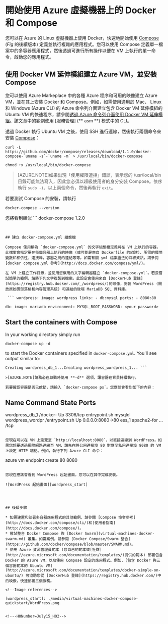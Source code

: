 <properties
   pageTitle="開始使用 Azure 虛擬機器上的 Docker 和 Compose"
   description="在 Azure 上使用 Compose 和 Docker 的快速簡介"
   services="virtual-machines"
   documentationCenter=""
   authors="dlepow"
   manager="timlt"
   editor=""/>

<tags
   ms.service="virtual-machines"
   ms.devlang="NA"
   ms.topic="article"
   ms.tgt_pltfrm="vm-linux"
   ms.workload="infrastructure-services"
   ms.date="05/07/2015"
   ms.author="danlep"/>

# 開始使用 Azure 虛擬機器上的 Docker 和 Compose


您可以在 Azure 的 Linux 虛擬機器上使用 Docker，快速地開始使用 [Compose](http://github.com/docker/compose) (*Fig* 的後續版本) 定義並執行複雜的應用程式。您可以使用 Compose 定義單一檔案中的多容器應用程式，然後透過可進行所有操作以便在 VM 上執行的單一命令，啟動您的應用程式。




## 使用 Docker VM 延伸模組建立 Azure VM，並安裝 Compose

您可以使用 Azure Markeplace 中的各種 Azure 程序和可用的映像建立 Azure VM，並在其上安裝 Docker 和 Compose。例如，如需使用適用於 Mac、 Linux 和 Windows (Azure CLI) 的 Azure 命令列介面建立包含 Docker VM 延伸模組的 Ubuntu VM 的快速程序，請參閱[透過 Azure 命令列介面使用 Docker VM 延伸模組](virtual-machines-docker-with-xplat-cli)。該文章中的範例使用 [服務管理] (** asm **) 模式中的 CLI。


透過 Docker 執行 Ubuntu VM 之後，使用 SSH 進行連線，然後執行兩個命令來安裝 [Compose](https://github.com/docker/compose/blob/882dc673ce84b0b29cd59b6815cb93f74a6c4134/docs/install.md)：

```
curl -L https://github.com/docker/compose/releases/download/1.1.0/docker-compose-`uname -s`-`uname -m` > /usr/local/bin/docker-compose

chmod +x /usr/local/bin/docker-compose
```
>[AZURE.NOTE]如果出現「使用權限遭拒」錯誤，表示您的 /usr/local/bin 目錄可能無法寫入，因此您必須以超級使用者的身分安裝 Compose。依序執行 `sudo -i`、以上兩個命令，然後再執行 `exit`。

若要測試 Compose 的安裝，請執行

```
docker-compose --version
```

您將看到類似 ```
docker-compose 1.2.0
``` 的輸出


## 建立 docker-compose.yml 組態檔

Compose 使用稱為 `docker-compose.yml` 的文字組態檔定義將在 VM 上執行的容器。此檔案會指定要在每個容器上執行的映像 (或可能是來自 Dockerfile 的組建)、所需的環境變數和相依性、連接埠，容器之間的連結等等。如需有關 yml 檔案語法的詳細資訊，請參閱 [docker compose.yml 參考](http://docs.docker.com/compose/yml/)。

在 VM 上建立工作目錄，並使用您慣用的文字編輯器建立 `docker-compose.yml`。若要嘗試簡單的範例，請將下列文字複製到檔案。此設定會使用來自 [DockerHub 登錄](https://registry.hub.docker.com/_/wordpress/)的映像，安裝 WordPress (開放原始碼部落格和內容管理系統) 和連結的後端 MariaDB SQL 資料庫。

 ``` wordpress: image: wordpress links: - db:mysql ports: - 8080:80

db: image: mariadb environment: MYSQL_ROOT_PASSWORD: <your password>

```

## Start the containers with Compose

In your working directory simply run

```
docker-compose up -d

```

to start the Docker containers specified in `docker-compose.yml`. You'll see output similar to:

```
Creating wordpress_db_1...Creating wordpress_wordpress_1... ```

>[AZURE.NOTE]請務必在啟動時使用 **-d** 選項，讓容器在背景持續執行。

若要確認容器是否已啟動，請輸入 `docker-compose ps`。您應該會看到如下的內容：

```
Name             Command             State              Ports
-------------------------------------------------------------------------
wordpress_db_1     /docker-           Up                 3306/tcp
             entrypoint.sh
             mysqld
wordpress_wordpr   /entrypoint.sh     Up                 0.0.0.0:8080->80
ess_1              apache2-for ...                       /tcp
```

您現在可以在 VM 上瀏覽至 `http://localhost:8080`，以直接連線到 WordPress。如果您想要透過網際網路連線至 VM，請先在將公用連接埠 80 對應至私用連接埠 8080 的 VM 上設定 HTTP 端點。例如，執行下列 Azure CLI 命令：

```
azure vm endpoint create <machine-name> 80 8080

```

您現在應該會看到 WordPress 起始畫面，您可以在其中完成安裝。

![WordPress 起始畫面][wordpress_start]




## 後續步驟

* 如需建置和部署多容器應用程式的其他範例，請參閱 [Compose 命令參考](http://docs.docker.com/compose/cli/)和[使用者指南](http://docs.docker.com/compose/)。
* 嘗試整合 Docker Compose 與 [Docker Swarm](virtual-machines-docker-swarm.md) 叢集。如需案例，請參閱 [Docker Compose/Swarm 整合](https://github.com/docker/compose/blob/master/SWARM.md)。
* 使用 Azure 資源管理員範本 (您自己的範本或[社群](http://azure.microsoft.com/documentation/templates/)提供的範本) 部署包含 Docker 的 Azure VM，以及使用 Compose 設定的應用程式。例如，[包含 Docker 與三個容器範本的 Ubuntu VM](http://azure.microsoft.com/documentation/templates/docker-simple-on-ubuntu/) 可協助您從 [DockerHub 登錄](https://registry.hub.docker.com/)中的映像，快速部署三個服務。

<!--Image references-->

[wordpress_start]: ./media/virtual-machines-docker-compose-quickstart/WordPress.png
 

<!---HONumber=July15_HO2-->
